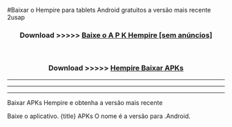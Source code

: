 #Baixar o Hempire   para tablets Android gratuitos a versão mais recente 2usap


<div align="center">
<h3>Download >>>>> <a href="https://pt-web.web.app/?pt= Hempire ">Baixe o A P K Hempire  [sem anúncios]</a></h3><br>

<h3>Download >>>>> <a href="https://pt-web.web.app/?pt= Hempire ">Hempire  Baixar APKs</a></h3>
</div>

----------------------------------------------------------

----------------------------------------------------------

----------------------------------------------------------

Baixar APKs Hempire  e obtenha a versão mais recente

Baixe o aplicativo. {title} APKs O nome é a versão para .Android.


